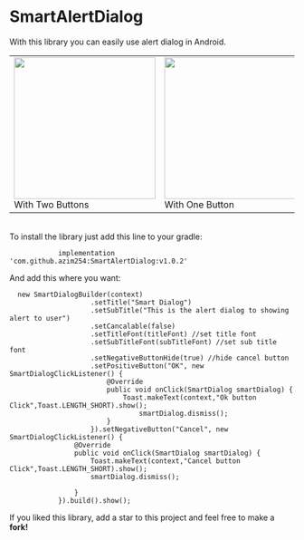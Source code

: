 # SmartAlertDialog 
With this library you can easily use alert dialog in Android.<br>
<table>
<tr>
<td><img src="http://res.cloudinary.com/duyx74vfd/image/upload/v1528460761/1528459502779_vuomau.jpg" width=250><br>With Two Buttons</td>
<td><img src="http://res.cloudinary.com/duyx74vfd/image/upload/v1528460761/1528459502635_ojwj6u.jpg" width=250><br>With One Button</td>
</tr>
</table>
<br>
To install the library just add this line to your gradle:
	
		        implementation 'com.github.azim254:SmartAlertDialog:v1.0.2'
	
And add this where you want:

	  new SmartDialogBuilder(context)
                        .setTitle("Smart Dialog")
                        .setSubTitle("This is the alert dialog to showing alert to user")
                        .setCancalable(false)
                        .setTitleFont(titleFont) //set title font
                        .setSubTitleFont(subTitleFont) //set sub title font
                        .setNegativeButtonHide(true) //hide cancel button
                        .setPositiveButton("OK", new SmartDialogClickListener() {
                            @Override
                            public void onClick(SmartDialog smartDialog) {
                                Toast.makeText(context,"Ok button Click",Toast.LENGTH_SHORT).show();
                                    smartDialog.dismiss();
                            }
                        }).setNegativeButton("Cancel", new SmartDialogClickListener() {
                    @Override
                    public void onClick(SmartDialog smartDialog) {
                        Toast.makeText(context,"Cancel button Click",Toast.LENGTH_SHORT).show();
                        smartDialog.dismiss();

                    }
                }).build().show();
	
	
If you liked this library, add a star to this project and feel free to make a <b>fork!</b><br>
<br><br>

